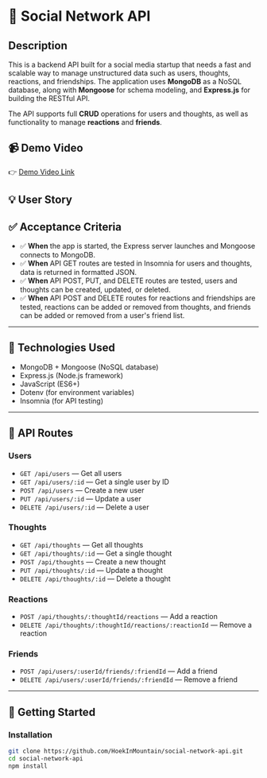 # 📱 Social Network API

## Description

This is a backend API built for a social media startup that needs a fast and scalable way to manage unstructured data such as users, thoughts, reactions, and friendships. The application uses **MongoDB** as a NoSQL database, along with **Mongoose** for schema modeling, and **Express.js** for building the RESTful API.

The API supports full **CRUD** operations for users and thoughts, as well as functionality to manage **reactions** and **friends**.


## 📹 Demo Video  
👉 [Demo Video Link](https://drive.google.com/file/d/1uQHypE4lU4sd5B_UPPGu7JaWhB7pJ-cK/view?usp=drive_link)

## 💡 User Story


## ✅ Acceptance Criteria

- ✅ **When** the app is started, the Express server launches and Mongoose connects to MongoDB.
- ✅ **When** API GET routes are tested in Insomnia for users and thoughts, data is returned in formatted JSON.
- ✅ **When** API POST, PUT, and DELETE routes are tested, users and thoughts can be created, updated, or deleted.
- ✅ **When** API POST and DELETE routes for reactions and friendships are tested, reactions can be added or removed from thoughts, and friends can be added or removed from a user's friend list.

---

## 🔧 Technologies Used

- MongoDB + Mongoose (NoSQL database)
- Express.js (Node.js framework)
- JavaScript (ES6+)
- Dotenv (for environment variables)
- Insomnia (for API testing)

---

## 📁 API Routes

### Users

- `GET /api/users` — Get all users  
- `GET /api/users/:id` — Get a single user by ID  
- `POST /api/users` — Create a new user  
- `PUT /api/users/:id` — Update a user  
- `DELETE /api/users/:id` — Delete a user  

### Thoughts

- `GET /api/thoughts` — Get all thoughts  
- `GET /api/thoughts/:id` — Get a single thought  
- `POST /api/thoughts` — Create a new thought  
- `PUT /api/thoughts/:id` — Update a thought  
- `DELETE /api/thoughts/:id` — Delete a thought  

### Reactions

- `POST /api/thoughts/:thoughtId/reactions` — Add a reaction  
- `DELETE /api/thoughts/:thoughtId/reactions/:reactionId` — Remove a reaction  

### Friends

- `POST /api/users/:userId/friends/:friendId` — Add a friend  
- `DELETE /api/users/:userId/friends/:friendId` — Remove a friend  

---

## 🚀 Getting Started

### Installation

```bash
git clone https://github.com/HoekInMountain/social-network-api.git
cd social-network-api
npm install


